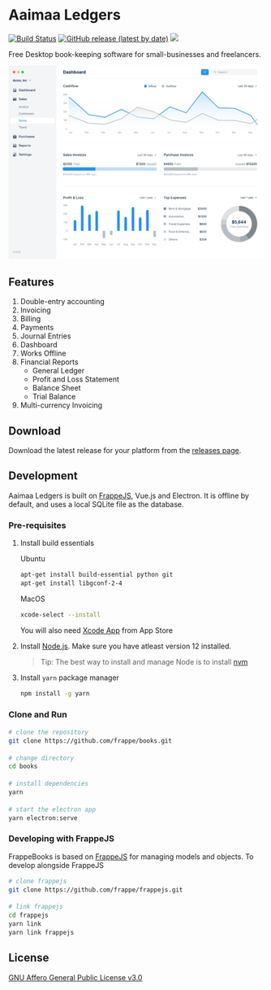 # Aaimaa Ledgers

[![Build Status](https://travis-ci.com/frappe/books.svg?branch=master)](https://travis-ci.com/frappe/books)
[![GitHub release (latest by date)](https://img.shields.io/github/v/release/frappe/books)](https://github.com/frappe/books/releases)
![](https://img.shields.io/badge/platform-mac%2C%20windows%2C%20linux-yellowgreen)

Free Desktop book-keeping software for small-businesses and freelancers.

<kbd><img src=".github/frappe-books-preview.png" alt="Aaimaa Ledgers Preview" /></kbd>

## Features

1. Double-entry accounting
1. Invoicing
1. Billing
1. Payments
1. Journal Entries
1. Dashboard
1. Works Offline
1. Financial Reports
    - General Ledger
    - Profit and Loss Statement
    - Balance Sheet
    - Trial Balance
1. Multi-currency Invoicing

## Download

Download the latest release for your platform from the [releases
page](https://github.com/frappe/books/releases).

## Development

Aaimaa Ledgers is built on [FrappeJS](https://github.com/frappe/frappejs), Vue.js
and Electron. It is offline by default, and uses a local SQLite file as the
database.

### Pre-requisites

1. Install build essentials

    Ubuntu

    ```bash
    apt-get install build-essential python git
    apt-get install libgconf-2-4
    ```

    MacOS

    ```bash
    xcode-select --install
    ```

    You will also need [Xcode App](https://apps.apple.com/in/app/xcode/id497799835?mt=12) from App Store

2. Install [Node.js](https://nodejs.org/en/). Make sure you have atleast version 12 installed.
    > Tip: The best way to install and manage Node is to install [nvm](https://github.com/nvm-sh/nvm#usage)
3. Install `yarn` package manager
    ```bash
    npm install -g yarn
    ```

### Clone and Run

```bash
# clone the repository
git clone https://github.com/frappe/books.git

# change directory
cd books

# install dependencies
yarn

# start the electron app
yarn electron:serve
```

### Developing with FrappeJS

FrappeBooks is based on [FrappeJS](https://github.com/frappe/frappejs) for managing models and objects. To develop alongside FrappeJS

```bash
# clone frappejs
git clone https://github.com/frappe/frappejs.git

# link frappejs
cd frappejs
yarn link
yarn link frappejs
```

## License

[GNU Affero General Public License v3.0](LICENSE)
